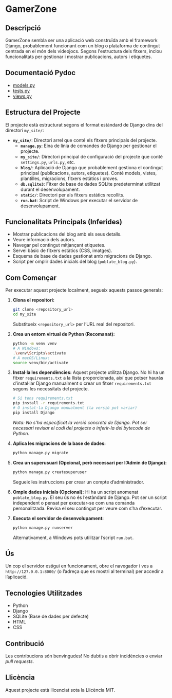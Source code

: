 # GamerZone

## Descripció

GamerZone sembla ser una aplicació web construïda amb el framework Django, probablement funcionant com un blog o plataforma de contingut centrada en el món dels videojocs. Segons l'estructura dels fitxers, inclou funcionalitats per gestionar i mostrar publicacions, autors i etiquetes.

## Documentació Pydoc

- [models.py](https://htmlpreview.github.io/?https://github.com/Markos3106/my_site_MBG/blog.models.html "models.py")
- [tests.py](https://htmlpreview.github.io/?https://github.com/Markos3106/my_site_MBG/blog.tests.html "tests.py")
- [views.py](https://htmlpreview.github.io/?https://github.com/Markos3106/my_site_MBG/blog.views.html "views.py")

## Estructura del Projecte

El projecte està estructurat segons el format estàndard de Django dins del directori `my_site/`:

-   **`my_site/`**: Directori arrel que conté els fitxers principals del projecte.
    -   **`manage.py`**: Eina de línia de comandes de Django per gestionar el projecte.
    -   **`my_site/`**: Directori principal de configuració del projecte que conté `settings.py`, `urls.py`, etc.
    -   **`blog/`**: Aplicació de Django que probablement gestiona el contingut principal (publicacions, autors, etiquetes). Conté models, vistes, plantilles, migracions, fitxers estàtics i proves.
    -   **`db.sqlite3`**: Fitxer de base de dades SQLite predeterminat utilitzat durant el desenvolupament.
    -   **`static/`**: Directori per als fitxers estàtics recollits.
    -   **`run.bat`**: Script de Windows per executar el servidor de desenvolupament.

## Funcionalitats Principals (Inferides)

*   Mostrar publicacions del blog amb els seus detalls.
*   Veure informació dels autors.
*   Navegar pel contingut mitjançant etiquetes.
*   Servei bàsic de fitxers estàtics (CSS, imatges).
*   Esquema de base de dades gestionat amb migracions de Django.
*   Script per omplir dades inicials del blog (`poblate_blog.py`).

## Com Començar

Per executar aquest projecte localment, segueix aquests passos generals:

1.  **Clona el repositori:**
    ```bash
    git clone <repository_url>
    cd my_site
    ```
    Substitueix `<repository_url>` per l’URL real del repositori.

2.  **Crea un entorn virtual de Python (Recomanat):**
    ```bash
    python -m venv venv
    # A Windows:
    .\venv\Scripts\activate
    # A macOS/Linux:
    source venv/bin/activate
    ```

3.  **Instal·la les dependències:**
    Aquest projecte utilitza Django. No hi ha un fitxer `requirements.txt` a la llista proporcionada, així que potser hauràs d’instal·lar Django manualment o crear un fitxer `requirements.txt` segons les necessitats del projecte.
    ```bash
    # Si tens requirements.txt
    pip install -r requirements.txt
    # O instal·la Django manualment (la versió pot variar)
    pip install Django
    ```
    *Nota: No s’ha especificat la versió concreta de Django. Pot ser necessari revisar el codi del projecte o inferir-la del bytecode de Python.*

4.  **Aplica les migracions de la base de dades:**
    ```bash
    python manage.py migrate
    ```

5.  **Crea un superusuari (Opcional, però necessari per l’Admin de Django):**
    ```bash
    python manage.py createsuperuser
    ```
    Segueix les instruccions per crear un compte d’administrador.

6.  **Omple dades inicials (Opcional):**
    Hi ha un script anomenat `poblate_blog.py`. El seu ús no és l’estàndard de Django. Pot ser un script independent o pensat per executar-se com una comanda personalitzada. Revisa el seu contingut per veure com s’ha d’executar.

7.  **Executa el servidor de desenvolupament:**
    ```bash
    python manage.py runserver
    ```
    Alternativament, a Windows pots utilitzar l’script `run.bat`.

## Ús

Un cop el servidor estigui en funcionament, obre el navegador i ves a `http://127.0.0.1:8000/` (o l’adreça que es mostri al terminal) per accedir a l’aplicació.

## Tecnologies Utilitzades

*   Python  
*   Django  
*   SQLite (Base de dades per defecte)  
*   HTML  
*   CSS

## Contribució

Les contribucions són benvingudes! No dubtis a obrir incidències o enviar *pull requests*.

## Llicència

Aquest projecte està llicenciat sota la Llicència MIT.
